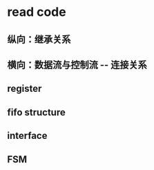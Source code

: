 # read code

## 纵向：继承关系    
## 横向：数据流与控制流 -- 连接关系   
## register   
## fifo structure   
## interface   
## FSM    






